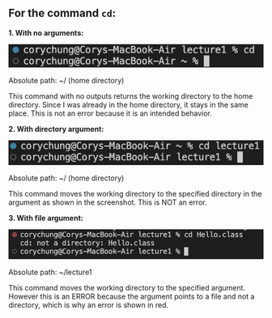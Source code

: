 ## For the command `cd`:

**1. With no arguments:**
   
![Image](cd-none.png)

Absolute path: ~/ (home directory)

This command with no outputs returns the working directory to the home directory. Since I was already in the home directory, it stays in the same place. This is not an error because it is an intended behavior.

**2. With directory argument:**

![Image](cd-dir.png)

Absolute path: ~/ (home directory)

This command moves the working directory to the specified directory in the argument as shown in the screenshot. This is NOT an error.

**3. With file argument:**

![Image](cd-file.png)

Absolute path: ~/lecture1

This command moves the working directory to the specified argument. However this is an ERROR because the argument points to a file and not a directory, which is why an error is shown in red.
  

